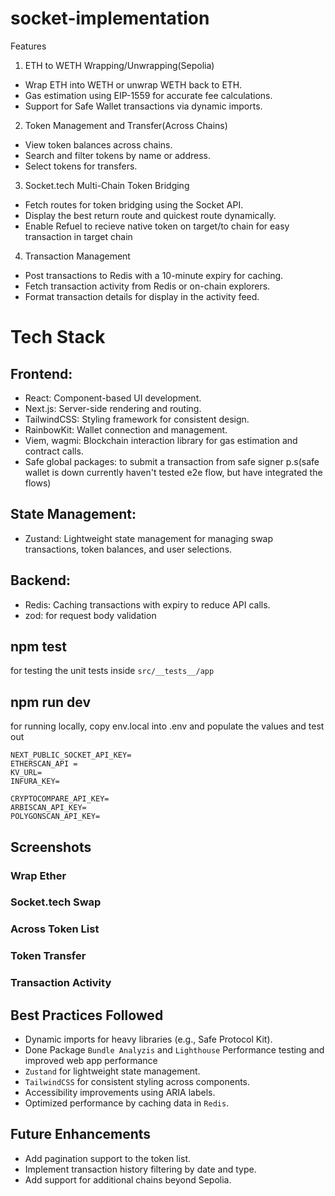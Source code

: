 # socket-implementation
Features

1. ETH to WETH Wrapping/Unwrapping(Sepolia)
* Wrap ETH into WETH or unwrap WETH back to ETH.
* Gas estimation using EIP-1559 for accurate fee calculations.
* Support for Safe Wallet transactions via dynamic imports.

2. Token Management and Transfer(Across Chains)
- View token balances across chains.
- Search and filter tokens by name or address.
- Select tokens for transfers.

3. Socket.tech Multi-Chain Token Bridging
- Fetch routes for token bridging using the Socket API.
- Display the best return route and quickest route dynamically.
- Enable Refuel to recieve native token on target/to chain for easy transaction in target chain

4. Transaction Management
- Post transactions to Redis with a 10-minute expiry for caching.
- Fetch transaction activity from Redis or on-chain explorers.
- Format transaction details for display in the activity feed.

# Tech Stack
## Frontend:
- React: Component-based UI development.
- Next.js: Server-side rendering and routing.
- TailwindCSS: Styling framework for consistent design.
- RainbowKit: Wallet connection and management.
- Viem, wagmi: Blockchain interaction library for gas estimation and contract calls.
- Safe global packages: to submit a transaction from safe signer
p.s(safe wallet is down currently haven't tested e2e flow, but have integrated the flows)

## State Management:
- Zustand: Lightweight state management for managing swap transactions, token balances, and user selections.

## Backend:
- Redis: Caching transactions with expiry to reduce API calls.
- zod: for request body validation

## npm test
for testing the unit tests inside `src/__tests__/app`

## npm run dev
for running locally, copy env.local into .env and populate the values and test out
```NEXT_PUBLIC_S3_ASSETS=
NEXT_PUBLIC_SOCKET_API_KEY=
ETHERSCAN_API =
KV_URL=
INFURA_KEY=

CRYPTOCOMPARE_API_KEY=
ARBISCAN_API_KEY=
POLYGONSCAN_API_KEY=
```

## Screenshots

### Wrap Ether

### Socket.tech Swap

### Across Token List

### Token Transfer

### Transaction Activity


## Best Practices Followed
- Dynamic imports for heavy libraries (e.g., Safe Protocol Kit).
- Done Package `Bundle Analyzis` and `Lighthouse` Performance testing and improved web app performance
- `Zustand` for lightweight state management.
- `TailwindCSS` for consistent styling across components.
- Accessibility improvements using ARIA labels.
- Optimized performance by caching data in `Redis`.


## Future Enhancements
- Add pagination support to the token list.
- Implement transaction history filtering by date and type.
- Add support for additional chains beyond Sepolia.